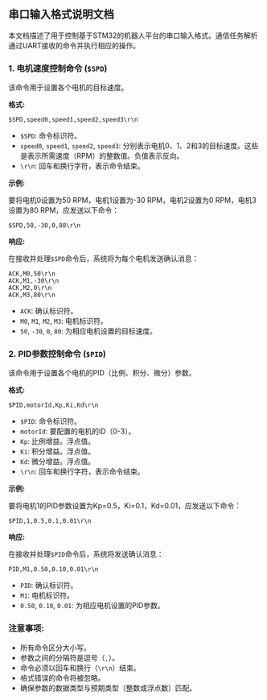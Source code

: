 ## 串口输入格式说明文档

本文档描述了用于控制基于STM32的机器人平台的串口输入格式。通信任务解析通过UART接收的命令并执行相应的操作。

### 1. 电机速度控制命令 (`$SPD`)

该命令用于设置各个电机的目标速度。

**格式:**

```
$SPD,speed0,speed1,speed2,speed3\r\n
```

*   `$SPD`: 命令标识符。
*   `speed0`, `speed1`, `speed2`, `speed3`: 分别表示电机0、1、2和3的目标速度。这些是表示所需速度（RPM）的整数值。负值表示反向。
*   `\r\n`: 回车和换行字符，表示命令结束。

**示例:**

要将电机0设置为50 RPM，电机1设置为-30 RPM，电机2设置为0 RPM，电机3设置为80 RPM，应发送以下命令：

```
$SPD,50,-30,0,80\r\n
```

**响应:**

在接收并处理`$SPD`命令后，系统将为每个电机发送确认消息：

```
ACK,M0,50\r\n
ACK,M1,-30\r\n
ACK,M2,0\r\n
ACK,M3,80\r\n
```

*   `ACK`: 确认标识符。
*   `M0`, `M1`, `M2`, `M3`: 电机标识符。
*   `50`, `-30`, `0`, `80`: 为相应电机设置的目标速度。

### 2. PID参数控制命令 (`$PID`)

该命令用于设置各个电机的PID（比例、积分、微分）参数。

**格式:**

```
$PID,motorId,Kp,Ki,Kd\r\n
```

*   `$PID`: 命令标识符。
*   `motorId`: 要配置的电机的ID（0-3）。
*   `Kp`: 比例增益。浮点值。
*   `Ki`: 积分增益。浮点值。
*   `Kd`: 微分增益。浮点值。
*   `\r\n`: 回车和换行字符，表示命令结束。

**示例:**

要将电机1的PID参数设置为Kp=0.5，Ki=0.1，Kd=0.01，应发送以下命令：

```
$PID,1,0.5,0.1,0.01\r\n
```

**响应:**

在接收并处理`$PID`命令后，系统将发送确认消息：

```
PID,M1,0.50,0.10,0.01\r\n
```

*   `PID`: 确认标识符。
*   `M1`: 电机标识符。
*   `0.50`, `0.10`, `0.01`: 为相应电机设置的PID参数。

### 注意事项:

*   所有命令区分大小写。
*   参数之间的分隔符是逗号（`,`）。
*   命令必须以回车和换行（`\r\n`）结束。
*   格式错误的命令将被忽略。
*   确保参数的数据类型与预期类型（整数或浮点数）匹配。
